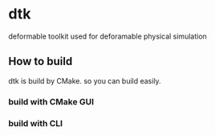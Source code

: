 # dtk
deformable toolkit used for deforamable physical simulation

## How to build

dtk is build by CMake. so you can build easily.

### build with CMake GUI


### build with CLI
